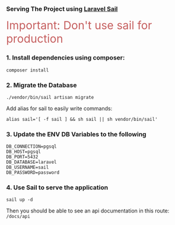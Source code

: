 ### Serving The Project using [Laravel Sail](https://laravel.com/docs/10.x/sail)

<span style="color: #c66060; font-size: 30px;"> Important: Don't use sail for production </span>

### 1. Install dependencies using composer: 

```shell
composer install
```

### 2. Migrate the Database
```shell
./vendor/bin/sail artisan migrate
```
Add alias for sail to easily write commands:

```shell
alias sail='[ -f sail ] && sh sail || sh vendor/bin/sail'
```

### 3. Update the ENV DB Variables to the following
```dotenv
DB_CONNECTION=pgsql
DB_HOST=pgsql
DB_PORT=5432
DB_DATABASE=laravel
DB_USERNAME=sail
DB_PASSWORD=password
```

### 4. Use Sail to serve the application

```shell
sail up -d
```

Then you should be able to see an api documentation in this route: ``/docs/api``
